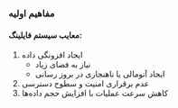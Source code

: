 ### مفاهیم اولیه



#### معایب سیستم فایلینگ:
1.	ایجاد افزونگی داده
    * نیاز به فضای زیاد
    * ایجاد آنومالی یا ناهنجاری در بروز رسانی
2.	عدم برقراری امنیت و سطوح دسترسی
3. کاهش سرعت عملیات با افزایش حجم داده‌ها
